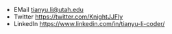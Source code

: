 - EMail tianyu.li@utah.edu
- Twitter https://twitter.com/KnightJJFly
- LinkedIn https://www.linkedin.com/in/tianyu-li-coder/